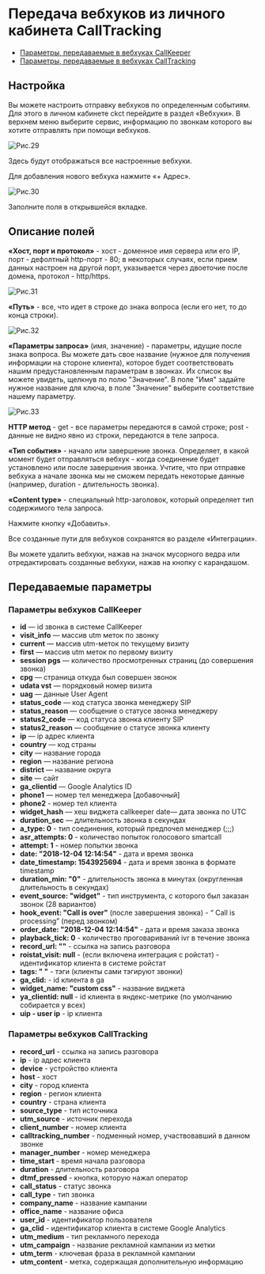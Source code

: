 # Передача вебхуков из личного кабинета CallTracking

- [Параметры, передаваемые в вебхуках CallKeeper](#Параметры-вебхуков-CallKeeper)
- [Параметры, передаваемые в вебхуках CallTracking](#Параметры-вебхуков-CallTracking)

## Настройка

Вы можете настроить отправку вебхуков по определенным событиям.
Для этого в личном кабинете ckct перейдите в раздел «Вебхуки».
В верхнем меню выберите сервис, информацию по звонкам которого вы хотите отправлять при помощи вебхуков.

![Рис.29](integrations_webhook_ct_new.png)

Здесь будут отображаться все настроенные вебхуки.

Для добавления нового вебхука нажмите «+ Адрес».

![Рис.30](integrations_webhook_ct_add.png)

Заполните поля в открывшейся вкладке.

## Описание полей

**«Хост, порт и протокол»** - хост - доменное имя сервера или его IP, порт - дефолтный http-порт - 80; в некоторых случаях, если прием данных настроен на другой порт, указывается через двоеточие после домена, протокол - http/https.

![Рис.31](webhook_host_protocol.png)

**«Путь»** - все, что идет в строке до знака вопроса (если его нет, то до конца строки).

![Рис.32](webhook_path.png)

**«Параметры запроса»** (имя, значение) - параметры, идущие после знака вопроса.
Вы можете дать свое название (нужное для получения информации на стороне клиента), которое будет соответствовать нашим предустановленным параметрам в звонках. Их список вы можете увидеть, щелкнув по полю "Значение". 
В поле "Имя" задайте нужное название для ключа, в поле "Значение" выберите соответствие нашему параметру.

![Рис.33](webhook_query_names.png)

**HTTP метод** - get - все параметры передаются в самой строке; post - данные не видно явно из строки, передаются в теле запроса.

**«Тип события»** - начало или завершение звонка. Определяет, в какой момент будет отправляться вебхук - когда соединение будет установлено или после завершения звонка. Учтите, что при отправке вебхука а начале звонка мы не сможем передать некоторые данные (например, duration - длительность звонка). 

**«Content type»** - специальный http-заголовок, который определяет тип содержимого тела запроса.

Нажмите кнопку «Добавить».

Все созданные пути для вебхуков сохранятся во разделе «Интеграции».

Вы можете удалить вебхуки, нажав на значок мусорного ведра или отредактировать созданные вебхуки, нажав на кнопку с карандашом.

## Передаваемые параметры
### Параметры вебхуков CallKeeper

-  **id** — id звонка в системе CallKeeper
-  **visit_info** — массив utm меток по звонку
-  **current** — массив utm-меток по текущему визиту  
-  **first** — массив utm меток по первому визиту  
-  **session pgs** — количество просмотренных страниц (до совершения звонка)  
-  **cpg** — страница откуда был совершен звонок  
-  **udata vst** — порядковый номер визита  
-  **uag** — данные User Agent  
-  **status_code** — код статуса звонка менеджеру SIP  
-  **status_reason** — сообщение о статусе звонка менеджеру  
-  **status2_code** — код статуса звонка клиенту SIP  
-  **status2_reason** — сообщение о статусе звонка клиенту  
-  **ip** — ip адрес клиента  
-  **country** — код страны  
-  **city** — название города  
-  **region** — название региона  
-  **district** — название округа  
-  **site** — сайт  
-  **ga_clientid** — Google Analytics ID  
-  **phone1** — номер тел менеджера [добавочный]  
-  **phone2** - номер тел клиента  
-  **widget_hash** — хеш виджета callkeeper date— дата звонка по UTC  
-  **duration_sec** — длительность звонка в секундах  
-  **a_type: 0** - тип соединения, который предпочел менеджер (;;;)  
-  **asr_attempts: 0** - количество попыток голосового smartcall  
-  **attempt: 1** - номер попытки звонка  
-  **date: "2018-12-04 12:14:54"** - дата и время звонка  
-  **date_timestamp: 1543925694** - дата и время звонка в формате timestamp  
-  **duration_min: "0"** - длительность звонка в минутах (округленная длительность в секундах)  
-  **event_source: "widget"** - тип инструмента, с которого был заказан звонок (28 вариантов)  
-  **hook_event: "Call is over"** (после завершения звонка) - “ Call is processing” (перед звонком)  
-  **order_date: "2018-12-04 12:14:54"** - дата и время заказа звонка  
-  **playback_tick: 0** - количество проговариваний ivr в течение звонка  
-  **record_url: ""** - ссылка на запись разговора  
-  **roistat_visit: null** - (если включена интеграция с ройстат) - идентификатор клиента в системе ройстат  
-  **tags: " "** - тэги (клиенты сами тэгируют звонки)  
-  **ga_clid:** - id клиента в ga  
-  **widget_name: "custom css"** - название виджета  
-  **ya_clientid: null** - id клиента в яндекс-метрике (по умолчанию собирается у всех)  
-  **uip - user ip** - ip клиента

### Параметры вебхуков CallTracking

- **record_url** - ссылка на запись разговора
- **ip** - ip адрес клиента
- **device** - устройство клиента
- **host** - хост
- **city** - город клиента
- **region** - регион клиента
- **country** - страна клиента
- **source_type** - тип источника
- **utm_source** - источник перехода
- **client_number** - номер клиента
- **calltracking_number** - подменный номер, участвовавший в данном звонке
- **manager_number** - номер менеджера
- **time_start** - время начала разговора
- **duration** - длительность разговора
- **dtmf_pressed** - кнопка, которую нажал оператор
- **call_status** - статус звонка
- **call_type** - тип звонка
- **company_name** - название кампании
- **office_name** - название офиса
- **user_id** - идентификатор пользователя
- **ga_clid** - идентификатор клиента в системе Google Analytics
- **utm_medium** - тип рекламного перехода
- **utm_campaign** - название рекламной кампании из метки
- **utm_term** - ключевая фраза в рекламной кампании
- **utm_content** - метка, содержащая дополнительную информацию
